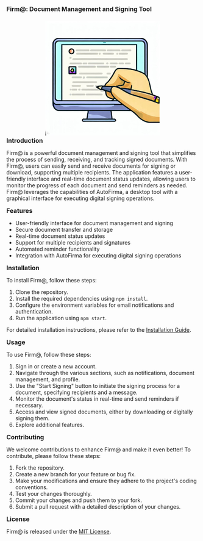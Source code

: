 # <span style="font-size:16px;font-weight:bold;">Firm@: Document Management and Signing Tool</span>

<div align="center">
  <img src="frontend/public/Firma_imagen.jpeg" alt="Firma Imagen" width="300px">
</div>
<span style="font-size:16px;font-weight:bold;">Introduction</span>

Firm@ is a powerful document management and signing tool that simplifies the process of sending, receiving, and tracking signed documents. With Firm@, users can easily send and receive documents for signing or download, supporting multiple recipients. The application features a user-friendly interface and real-time document status updates, allowing users to monitor the progress of each document and send reminders as needed. Firm@ leverages the capabilities of AutoFirma, a desktop tool with a graphical interface for executing digital signing operations.

<span style="font-size:16px;font-weight:bold;">Features</span>

- User-friendly interface for document management and signing
- Secure document transfer and storage
- Real-time document status updates
- Support for multiple recipients and signatures
- Automated reminder functionality
- Integration with AutoFirma for executing digital signing operations

<span style="font-size:16px;font-weight:bold;">Installation</span>

To install Firm@, follow these steps:

1. Clone the repository.
2. Install the required dependencies using `npm install`.
3. Configure the environment variables for email notifications and authentication.
4. Run the application using `npm start`.

For detailed installation instructions, please refer to the [Installation Guide](installation.md).

<span style="font-size:16px;font-weight:bold;">Usage</span>

To use Firm@, follow these steps:

1. Sign in or create a new account.
2. Navigate through the various sections, such as notifications, document management, and profile.
3. Use the "Start Signing" button to initiate the signing process for a document, specifying recipients and a message.
4. Monitor the document's status in real-time and send reminders if necessary.
5. Access and view signed documents, either by downloading or digitally signing them.
6. Explore additional features.

<span style="font-size:16px;font-weight:bold;">Contributing</span>

We welcome contributions to enhance Firm@ and make it even better! To contribute, please follow these steps:

1. Fork the repository.
2. Create a new branch for your feature or bug fix.
3. Make your modifications and ensure they adhere to the project's coding conventions.
4. Test your changes thoroughly.
5. Commit your changes and push them to your fork.
6. Submit a pull request with a detailed description of your changes.

<span style="font-size:16px;font-weight:bold;">License</span>

Firm@ is released under the [MIT License](LICENSE).
